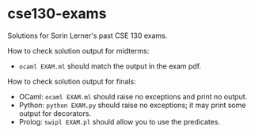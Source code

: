 # cse130-exams
Solutions for Sorin Lerner's past CSE 130 exams.

How to check solution output for midterms:
- `ocaml EXAM.ml` should match the output in the exam pdf.

How to check solution output for finals:
- OCaml: `ocaml EXAM.ml` should raise no exceptions and print no output.
- Python: `python EXAM.py` should raise no exceptions;
  it may print some output for decorators.
- Prolog: `swipl EXAM.pl` should allow you to use the predicates.
